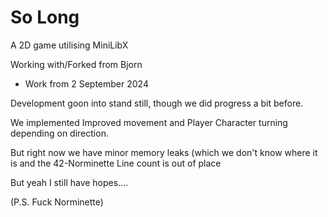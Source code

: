 # So Long

A 2D game utilising MiniLibX

Working with/Forked from Bjorn

- Work from 2 September 2024

Development goon into stand still, though we did progress a bit before.

We implemented Improved movement and Player Character turning depending on direction.

But right now we have minor memory leaks (which we don't know where it is and the 42-Norminette Line count is out of place

But yeah I still have hopes....

(P.S. Fuck Norminette)
